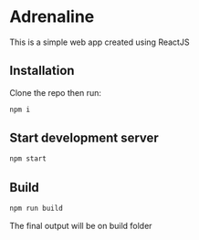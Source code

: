 # Adrenaline

This is a simple web app created using ReactJS

## Installation

Clone the repo then run:

```bash
npm i
```

## Start development server

```bash
npm start
```

## Build

```bash
npm run build
```

The final output will be on build folder
